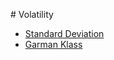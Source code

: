 # Volatility


- [Standard Deviation](https://github.com/369geofreeman/system_strategies/blob/main/functions/volatility/std_dev.ipynb)
- [Garman Klass](https://github.com/369geofreeman/system_strategies/blob/main/functions/volatility/garmanKlass.ipynb)
